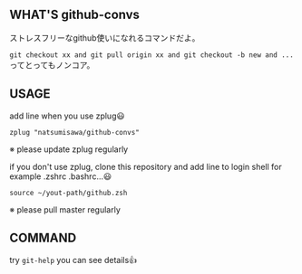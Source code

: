 ## WHAT'S github-convs
ストレスフリーなgithub使いになれるコマンドだよ。

`git checkout xx and git pull origin xx and git checkout -b new and ... `
ってとってもノンコア。

## USAGE
add line when you use zplug😃
```.zshrc
zplug "natsumisawa/github-convs"
```

※ please update zplug regularly

if you don't use zplug, clone this repository and
add line to login shell for example .zshrc .bashrc...😃
```
source ~/yout-path/github.zsh
```

※ please pull master regularly

## COMMAND
try `git-help`
you can see details👍
